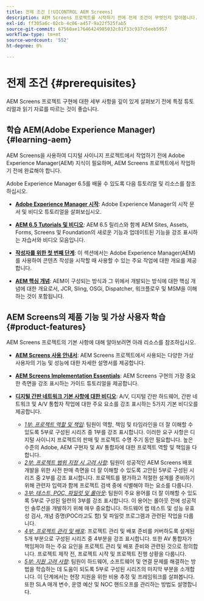 ```yaml
---
title: 전제 조건 [!UICONTROL AEM Screens]
description: AEM Screens 프로젝트를 시작하기 전에 전제 조건이 무엇인지 알아봅니다.
exl-id: ff305a6c-02cb-4c06-a457-9a22f525fab5
source-git-commit: 67560ae17646424985032c81f33c937c6eeb5957
workflow-type: tm+mt
source-wordcount: '552'
ht-degree: 0%

---
```


# 전제 조건 {#prerequisites}

AEM Screens 프로젝트 구현에 대한 세부 사항을 깊이 있게 살펴보기 전에 특정 튜토리얼과 읽기 자료를 따르는 것이 좋습니다.

## 학습 AEM(Adobe Experience Manager) {#learning-aem}

AEM Screens을 사용하여 디지털 사이니지 프로젝트에서 작업하기 전에 Adobe Experience Manager(AEM) 지식이 필요하며, AEM Screens 프로젝트에서 작업하기 전에 완료해야 합니다.

Adobe Experience Manager 6.5를 배울 수 있도록 다음 튜토리얼 및 리소스를 참조하십시오.

* **[Adobe Experience Manager 시작](https://experienceleague.adobe.com/en/docs/experience-manager-cloud-service/content/overview/introduction)**: Adobe Experience Manager의 시작 문서 및 비디오 튜토리얼을 살펴보십시오.

* **[AEM 6.5 Tutorials 및 비디오](https://experienceleague.adobe.com/en/docs/experience-manager-tutorials)**: AEM 6.5 릴리스와 함께 AEM Sites, Assets, Forms, Screens 및 Foundation의 새로운 기능과 업데이트된 기능을 강조 표시하는 자습서와 비디오 모음입니다.

* **[작성자를 위한 첫 번째 단계](https://experienceleague.adobe.com/en/docs/experience-manager-65/content/sites/authoring/essentials/first-steps)**: 이 섹션에서는 Adobe Experience Manager(AEM)를 사용하여 콘텐츠 작성을 시작할 때 사용할 수 있는 주요 작업에 대한 개요를 제공합니다.

* **[AEM 핵심 개념](https://experienceleague.adobe.com/en/docs/experience-manager-65/content/implementing/developing/introduction/the-basics)**: AEM이 구성되는 방식과 그 위에서 개발되는 방식에 대한 핵심 개념에 대한 개요로서, JCR, Sling, OSGi, Dispatcher, 워크플로우 및 MSM을 이해하는 것이 포함됩니다.

## AEM Screens의 제품 기능 및 가상 사용자 학습 {#product-features}

AEM Screens 프로젝트의 기본 사항에 대해 알아보려면 아래 리소스를 참조하십시오.

* **[AEM Screens 사용 안내서](https://experienceleague.adobe.com/en/docs/experience-manager-screens/user-guide/aem-screens-introduction)**: AEM Screens 프로젝트에서 사용되는 다양한 가상 사용자의 기능 및 성능에 대한 자세한 설명서를 제공합니다.

* **[AEM Screens Implementation Essentials](https://experienceleague.adobe.com/?launch=AEM-7a#recommended/solutions/experience-manager)**: AEM Screens 구현의 가장 중요한 측면을 강조 표시하는 가이드 튜토리얼을 제공합니다.

* **[디지털 간판 네트워크 기본 사항에 대한 비디오](https://experienceleague.adobe.com/en/docs/experience-manager-screens/user-guide/aem-screens-introduction)**: A/V, 디지털 간판 하드웨어, 간판 네트워크 및 A/V 통합자 작업에 대한 주요 요소를 강조 표시하는 5가지 기본 비디오를 제공합니다.
   * *[1부: 프로젝트 역할 및 책임](https://experienceleague.adobe.com/en/docs/experience-manager-screens/user-guide/digital-signage-network/project-roles-responsibilities)*: 팀원이 역할, 책임 및 타임라인을 더 잘 이해할 수 있도록 5부로 구성된 시리즈 중 1부를 강조 표시합니다. 이러한 요구 사항은 디지털 사이니지 프로젝트의 판매 및 프로젝트 수명 주기 동안 필요합니다. 높은 수준의 Adobe, AEM 구현자 및 AV 통합자에 대한 프로젝트 역할 및 책임을 다합니다.
   * *[2부: 프로젝트 범위 지정 시 고려 사항](https://experienceleague.adobe.com/en/docs/experience-manager-screens/user-guide/digital-signage-network/project-considerations)*: 팀원이 성공적인 AEM Screens 배포 개발을 위한 사전 판매 측면을 더 잘 이해할 수 있도록 고안된 5부로 구성된 시리즈 중 2부를 강조 표시합니다. 프로젝트를 평가하고 적절한 설계를 준비하기 위해 관련자 입력과 함께 프로젝트 검색 중에 식별해야 하는 요소를 다룹니다.
   * *[3부: 테스트, POC, 파일럿 및 롤아웃](https://experienceleague.adobe.com/en/docs/experience-manager-screens/user-guide/digital-signage-network/testing-pocs-pilots-rollouts)*: 팀원이 주요 용어를 더 잘 이해할 수 있도록 5부로 구성된 일련의 3부를 강조 표시합니다. 이 용어는 롤아웃 전에 성공적인 솔루션을 개발하기 위해 매우 중요합니다. 하드웨어 랩 테스트 및 성능 유효성 검사, 개념 증명(POC라고도 함) 및 파일럿 프로그램과 관련된 작업을 다룹니다.
   * *[4부: 프로젝트 관리 및 배포](https://experienceleague.adobe.com/en/docs/experience-manager-screens/user-guide/digital-signage-network/project-management-and-deployment)*: 프로젝트 관리 및 배포 준비를 커버하도록 설계된 5개 부분으로 구성된 시리즈 중 4부분을 강조 표시합니다. 또한 AV 통합자가 책임져야 하는 주요 요인을 프로젝트 관리 및 배포 준비와 관련된 것으로 정의합니다. 프로젝트 제작 전, 프로젝트 시작 및 프로젝트 진행 상황을 다룹니다.
   * *[5부: 지원 고려 사항](https://experienceleague.adobe.com/en/docs/experience-manager-screens/user-guide/digital-signage-network/support-considerations)*: 팀원이 하드웨어, 소프트웨어 및 연결 문제를 해결하는 방법을 학습하는 데 도움이 되도록 5부로 구성된 시리즈의 마지막 부분을 소개합니다. 이 단계에서는 현장 지원을 위한 비용 추정 및 프레임워크를 살펴봅니다. 또한 SLA 매개 변수, 운영 예산 및 NOC 핸드오프를 관리하는 방법도 설명합니다.
